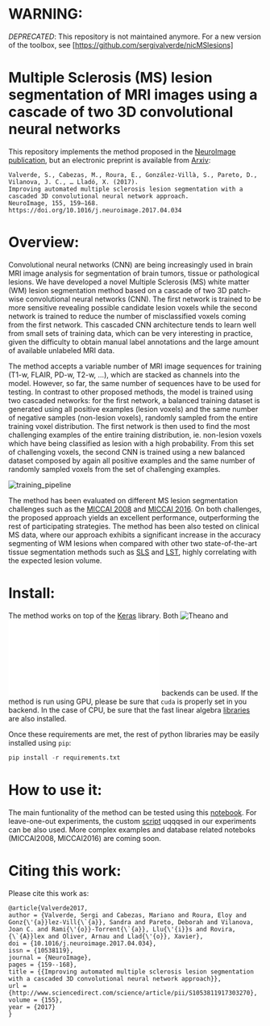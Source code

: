 
# WARNING:

*DEPRECATED*: This repository is not maintained anymore. For a new
version of the toolbox, see [https://github.com/sergivalverde/nicMSlesions]


# Multiple Sclerosis (MS) lesion segmentation of MRI images using a cascade of two 3D convolutional neural networks

This repository implements the method proposed in the [NeuroImage publication](https://doi.org/10.1016/j.neuroimage.2017.04.034), but an electronic preprint is available from [Arxiv](http://arxiv.org/abs/1702.04869):

```
Valverde, S., Cabezas, M., Roura, E., González-Villà, S., Pareto, D., Vilanova, J. C., … Lladó, X. (2017).
Improving automated multiple sclerosis lesion segmentation with a cascaded 3D convolutional neural network approach.
NeuroImage, 155, 159–168. https://doi.org/10.1016/j.neuroimage.2017.04.034
```

# Overview:

Convolutional neural networks (CNN) are being increasingly used in brain MRI image analysis for segmentation of brain tumors, tissue or pathological lesions. We have developed a novel Multiple Sclerosis (MS) white matter (WM) lesion segmentation method based on a cascade of two 3D patch-wise convolutional neural networks (CNN). The first network is trained to be more sensitive revealing possible candidate lesion voxels while the second network is trained to reduce the number of misclassified voxels coming from the first network. This cascaded CNN architecture tends to learn well from small sets of training data, which can be very interesting in practice, given the difficulty to obtain manual label annotations and the large amount of available unlabeled MRI data.

The method accepts a variable number of MRI image sequences for training (T1-w, FLAIR, PD-w, T2-w, ...), which are stacked as channels into the model. However, so far, the same number of sequences have to be used for testing. In contrast to other proposed methods, the model is trained using two cascaded networks: for the first network, a balanced training dataset is generated using all positive examples (lesion voxels) and the same number of negative samples (non-lesion voxels), randomly sampled from the entire training voxel distribution. The first network is then used to find the most challenging examples of the entire training distribution, ie. non-lesion voxels which have being classified as lesion with a high probability. From this set of challenging voxels, the second CNN is trained using a new balanced dataset composed by again all positive examples and the same number of randomly sampled voxels from the set of challenging examples.


![training_pipeline](pipeline_training.png)


The method has been evaluated on different MS lesion segmentation challenges such as the [MICCAI 2008](http://www.ia.unc.edu/MSseg/) and [MICCAI 2016](http://www.ia.unc.edu/MSseg/). On both challenges, the proposed approach yields an excellent performance, outperforming the rest of participating strategies. The method has been also tested on clinical MS data, where our approach exhibits a significant increase in the accuracy segmenting of WM lesions when compared with other two state-of-the-art tissue segmentation methods such as  [SLS](https://github.com/NIC-VICOROB/SLSToolBox) and [LST](http://www.applied-statistics.de/lst.html), highly correlating with the expected lesion volume.


# Install:

The method works on top of the [Keras](https://keras.io/)
library. Both ![Theano](http://deeplearning.net/software/theano/) and
![Tensorflow](www.tensorflow.org) backends can be used. If the method is run using GPU, please be sure that ```cuda``` is properly set in you backend. In the case of CPU, be sure that the fast linear algebra [libraries](http://lasagne.readthedocs.io/en/latest/user/installation.html#numpy-scipy-blas) are also installed.

Once these requirements are met, the rest of python libraries may be easily installed using ```pip```:

```python
pip install -r requirements.txt
```

# How to use it:

The main funtionality of the method can be tested using this [notebook](https://github.com/sergivalverde/cnn-ms-lesion-segmentation/blob/master/example_1.ipynb). For leave-one-out experiments, the custom [script](https://github.com/sergivalverde/cnn-ms-lesion-segmentation/blob/master/train_leave_one_out.py) uqqqsed in our experiments can be also used. More complex examples and database related noteboks  (MICCAI2008, MICCAI2016) are coming soon.

# Citing this work:

Please cite this work as:

```
@article{Valverde2017,
author = {Valverde, Sergi and Cabezas, Mariano and Roura, Eloy and Gonz{\'{a}}lez-Vill{\`{a}}, Sandra and Pareto, Deborah and Vilanova, Joan C. and Rami{\'{o}}-Torrent{\`{a}}, Llu{\'{i}}s and Rovira, {\`{A}}lex and Oliver, Arnau and Llad{\'{o}}, Xavier},
doi = {10.1016/j.neuroimage.2017.04.034},
issn = {10538119},
journal = {NeuroImage},
pages = {159--168},
title = {{Improving automated multiple sclerosis lesion segmentation with a cascaded 3D convolutional neural network approach}},
url = {http://www.sciencedirect.com/science/article/pii/S1053811917303270},
volume = {155},
year = {2017}
}

```
